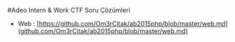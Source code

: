 #Adeo Intern & Work CTF Soru Çözümleri

 - Web : [https://github.com/Om3rCitak/ab2015php/blob/master/web.md](github.com/Om3rCitak/ab2015php/blob/master/web.md)
